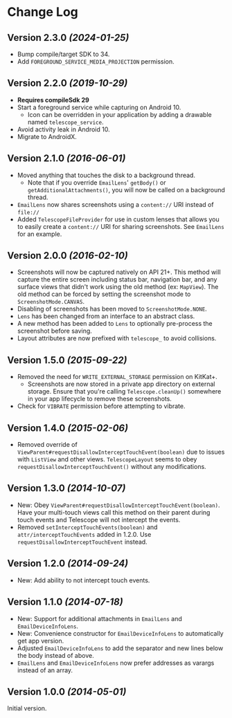 Change Log
==========

Version 2.3.0 *(2024-01-25)*
----------------------------

* Bump compile/target SDK to 34.
* Add `FOREGROUND_SERVICE_MEDIA_PROJECTION` permission.

Version 2.2.0 *(2019-10-29)*
----------------------------

* **Requires compileSdk 29**
* Start a foreground service while capturing on Android 10.
  * Icon can be overridden in your application by adding a drawable named `telescope_service`.
* Avoid activity leak in Android 10.
* Migrate to AndroidX.

Version 2.1.0 *(2016-06-01)*
----------------------------

* Moved anything that touches the disk to a background thread.
  * Note that if you override `EmailLens`' `getBody()` or `getAdditionalAttachments()`, you will now
    be called on a background thread.
* `EmailLens` now shares screenshots using a `content://` URI instead of `file://`
* Added `TelescopeFileProvider` for use in custom lenses that allows you to easily create a
`content://` URI for sharing screenshots. See `EmailLens` for an example.

Version 2.0.0 *(2016-02-10)*
----------------------------

* Screenshots will now be captured natively on API 21+. This method will capture the entire screen
including status bar, navigation bar, and any surface views that didn't work using the old method
(ex: `MapView`). The old method can be forced by setting the screenshot mode to
`ScreenshotMode.CANVAS`.
* Disabling of screenshots has been moved to `ScreenshotMode.NONE`.
* `Lens` has been changed from an interface to an abstract class.
* A new method has been added to `Lens` to optionally pre-process the screenshot before saving.
* Layout attributes are now prefixed with `telescope_` to avoid collisions.

Version 1.5.0 *(2015-09-22)*
----------------------------

* Removed the need for `WRITE_EXTERNAL_STORAGE` permission on KitKat+.
  * Screenshots are now stored in a private app directory on external storage. Ensure that you're
    calling `Telescope.cleanUp()` somewhere in your app lifecycle to remove these screenshots.
* Check for `VIBRATE` permission before attempting to vibrate.

Version 1.4.0 *(2015-02-06)*
----------------------------

* Removed override of `ViewParent#requestDisallowInterceptTouchEvent(boolean)` due to issues with
`ListView` and other views. `TelescopeLayout` seems to obey `requestDisallowInterceptTouchEvent()`
without any modifications.

Version 1.3.0 *(2014-10-07)*
----------------------------

* New: Obey `ViewParent#requestDisallowInterceptTouchEvent(boolean)`. Have your multi-touch views
call this method on their parent during touch events and Telescope will not intercept the events.
* Removed `setInterceptTouchEvents(boolean)` and `attr/interceptTouchEvents` added in 1.2.0. Use
`requestDisallowInterceptTouchEvent` instead.

Version 1.2.0 *(2014-09-24)*
----------------------------

* New: Add ability to not intercept touch events.

Version 1.1.0 *(2014-07-18)*
----------------------------

* New: Support for additional attachments in `EmailLens` and `EmailDeviceInfoLens`.
* New: Convenience constructor for `EmailDeviceInfoLens` to automatically get app version.
* Adjusted `EmailDeviceInfoLens` to add the separator and new lines below the body instead of above.
* `EmailLens` and `EmailDeviceInfoLens` now prefer addresses as varargs instead of an array.

Version 1.0.0 *(2014-05-01)*
----------------------------

Initial version.

